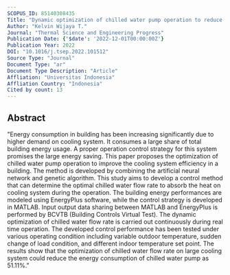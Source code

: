 ```yaml
---
SCOPUS_ID: 85140308435
Title: "Dynamic optimization of chilled water pump operation to reduce HVAC energy consumption"
Author: "Kelvin Wijaya T."
Journal: "Thermal Science and Engineering Progress"
Publication Date: {'$date': '2022-12-01T00:00:00Z'}
Publication Year: 2022
DOI: "10.1016/j.tsep.2022.101512"
Source Type: "Journal"
Document Type: "ar"
Document Type Description: "Article"
Affliation: "Universitas Indonesia"
Affliation Country: "Indonesia"
Cited by count: 13
---
```


## Abstract
"Energy consumption in building has been increasing significantly due to higher demand on cooling system. It consumes a large share of total building energy usage. A proper operation control strategy for this system promises the large energy saving. This paper proposes the optimization of chilled water pump operation to improve the cooling system efficiency in a building. The method is developed by combining the artificial neural network and genetic algorithm. This study aims to develop a control method that can determine the optimal chilled water flow rate to absorb the heat on cooling system during the operation. The building energy performances are modeled using EnergyPlus software, while the control strategy is developed in MATLAB. Input output data sharing between MATLAB and EnergyPlus is performed by BCVTB (Building Controls Virtual Test). The dynamic optimization of chilled water flow rate is carried out continuously during real time operation. The developed control performance has been tested under various operating condition including variable outdoor temperature, sudden change of load condition, and different indoor temperature set point. The results show that the optimization of chilled water flow rate on large cooling system could reduce the energy consumption of chilled water pump as 51.11%."
